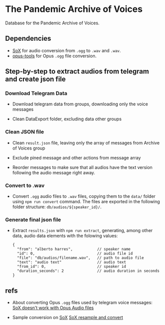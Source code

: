 # The Pandemic Archive of Voices

Database for the Pandemic Archive of Voices.

## Dependencies

- [SoX](http://sox.sourceforge.net/) for audio conversion from `.ogg` to `.wav` and `.wav`.
- [opus-tools](https://opus-codec.org/downloads/) for Opus `.ogg` file conversion.

## Step-by-step to extract audios from telegram and create json file

### Download Telegram Data

- Download telegram data from groups, downloading only the voice messages

- Clean DataExport folder, excluding data other groups

### Clean JSON file

- Clean `result.json` file, leaving only the array of messages from Archive of Voices group

- Exclude pined message and other actions from message array

- Reorder messages to make sure that all audios have the text version following the audio message right away. 

### Convert to .wav

- Convert `.ogg` audio files to `.wav` files, copying them to the `data/` folder using `npm run convert` command. The files are exported in the following folder structure: `db/audios/${speaker_id}/`.

### Generate final json file

- Extract `results.json` with `npm run extract`, generating, among other data, audio data elements with the folowing values:
  ```
  {
    "from": "alberto harres",           // speaker name
    "id": 0,                            // audio file id
    "file": "db/audios/filename.wav",   // path to audio file
    "text": "audio text"                // audio text
    "from_id": 0,                       // speaker id
    "duration_seconds": 2               // audio duration in seconds
  }
  ```

## refs

- About converting Opus `.ogg` files used by telegram voice messages: [SoX doesn't work with Opus Audio files](https://stackoverflow.com/questions/22322372/sox-doesnt-work-with-opus-audio-files)

- Sample conversion on [SoX](http://sox.sourceforge.net/) [SoX resample and convert](https://stackoverflow.com/questions/23980283/sox-resample-and-convert)